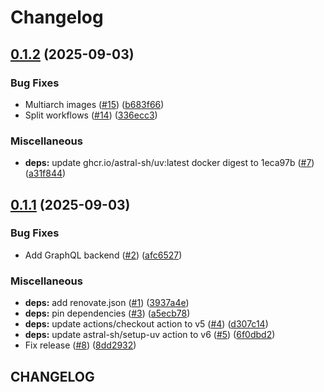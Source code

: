 # Changelog

## [0.1.2](https://github.com/damacus/unifi-release-announcer/compare/unifi-release-announcer-v0.1.1...unifi-release-announcer-v0.1.2) (2025-09-03)


### Bug Fixes

* Multiarch images ([#15](https://github.com/damacus/unifi-release-announcer/issues/15)) ([b683f66](https://github.com/damacus/unifi-release-announcer/commit/b683f6618933e9850bdd8f6896705ea2dc34f03f))
* Split workflows ([#14](https://github.com/damacus/unifi-release-announcer/issues/14)) ([336ecc3](https://github.com/damacus/unifi-release-announcer/commit/336ecc35e9264396f1c2f2b965e45493865511b2))


### Miscellaneous

* **deps:** update ghcr.io/astral-sh/uv:latest docker digest to 1eca97b ([#7](https://github.com/damacus/unifi-release-announcer/issues/7)) ([a31f844](https://github.com/damacus/unifi-release-announcer/commit/a31f84475b0d308911960539324653d788b6636f))

## [0.1.1](https://github.com/damacus/unifi-release-announcer/compare/unifi-release-announcer-v0.1.0...unifi-release-announcer-v0.1.1) (2025-09-03)


### Bug Fixes

* Add GraphQL backend ([#2](https://github.com/damacus/unifi-release-announcer/issues/2)) ([afc6527](https://github.com/damacus/unifi-release-announcer/commit/afc65271a11b4d3eb0a5d01aae7e08f56cf6e73b))


### Miscellaneous

* **deps:** add renovate.json ([#1](https://github.com/damacus/unifi-release-announcer/issues/1)) ([3937a4e](https://github.com/damacus/unifi-release-announcer/commit/3937a4ef3796531dabc8ad6abf5c6f52dbd131c3))
* **deps:** pin dependencies ([#3](https://github.com/damacus/unifi-release-announcer/issues/3)) ([a5ecb78](https://github.com/damacus/unifi-release-announcer/commit/a5ecb78c289219c31787d44b7741378c4d02bad3))
* **deps:** update actions/checkout action to v5 ([#4](https://github.com/damacus/unifi-release-announcer/issues/4)) ([d307c14](https://github.com/damacus/unifi-release-announcer/commit/d307c148d926d4876c8e019eaad5c2bc86a5790a))
* **deps:** update astral-sh/setup-uv action to v6 ([#5](https://github.com/damacus/unifi-release-announcer/issues/5)) ([6f0dbd2](https://github.com/damacus/unifi-release-announcer/commit/6f0dbd27de03d23b3d345153d6c5f2f4260a3c35))
* Fix release ([#8](https://github.com/damacus/unifi-release-announcer/issues/8)) ([8dd2932](https://github.com/damacus/unifi-release-announcer/commit/8dd2932f2e1cdd2bce33124b3c26b3fdc99e2905))

## CHANGELOG
